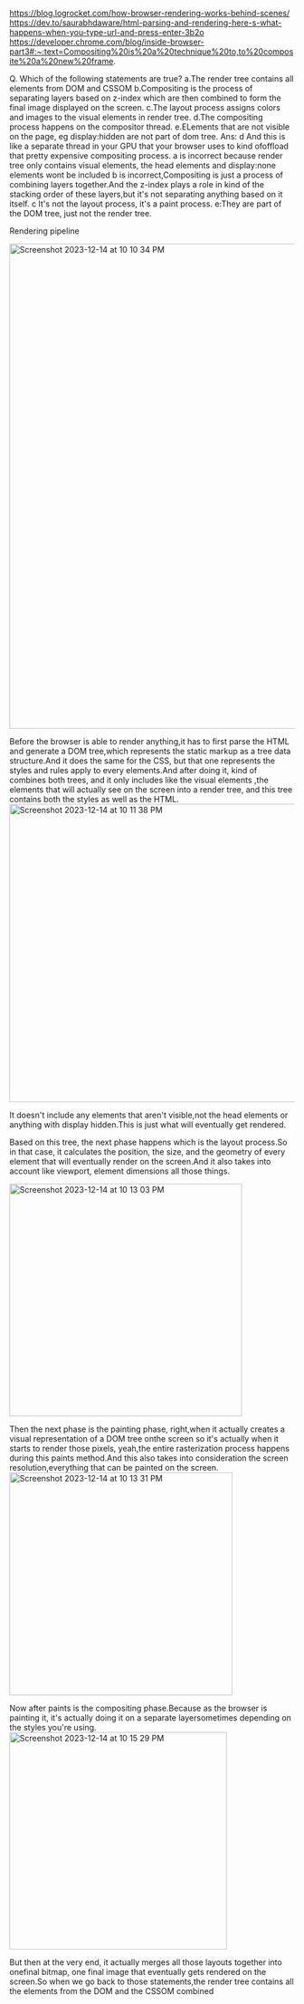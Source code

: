 https://blog.logrocket.com/how-browser-rendering-works-behind-scenes/
https://dev.to/saurabhdaware/html-parsing-and-rendering-here-s-what-happens-when-you-type-url-and-press-enter-3b2o
https://developer.chrome.com/blog/inside-browser-part3#:~:text=Compositing%20is%20a%20technique%20to,to%20composite%20a%20new%20frame.

Q.
Which of the following statements are true?
a.The render tree contains all elements from DOM and CSSOM
b.Compositing is the process of separating layers based on z-index which are then combined to form the final image displayed on the screen.
c.The layout process assigns colors and images to the visual elements in render tree.
d.The compositing process happens on the compositor thread.
e.ELements that are not visible on the page, eg display:hidden are not part of dom tree.
Ans: d And this is like a separate thread in your GPU that your browser uses to kind ofoffload that pretty expensive compositing process.
a is incorrect because render tree only contains visual elements, the head elements and display:none elements wont be included
b is incorrect,Compositing is just a process of combining  layers together.And the z-index plays a role in kind of the stacking order of these layers,but it's not separating anything based on it itself.
c It's not the layout process, it's a paint process.
e:They are part of the DOM tree, just not the render tree.

Rendering pipeline  

<img width="857" alt="Screenshot 2023-12-14 at 10 10 34 PM" src="https://github.com/Surbhi-Kohli/WebDevInterviewPrep/assets/32058209/46e417cb-9d7e-4c64-8ad5-da000e0763da">

Before the browser is able to render anything,it has to first parse the HTML and generate a DOM tree,which represents the static markup as a tree data structure.And it does the same for the CSS, but that one represents the styles and rules apply to every elements.And after doing it, kind of combines both trees, and it only includes like the visual elements ,the elements that will actually see on the screen into a render tree, and this tree contains both the styles as well as the HTML.
<img width="527" alt="Screenshot 2023-12-14 at 10 11 38 PM" src="https://github.com/Surbhi-Kohli/WebDevInterviewPrep/assets/32058209/cd67c701-73ae-48e0-bcbf-88f514341052">


It doesn't include any elements that aren't visible,not the head elements or anything with display hidden.This is just what will eventually get rendered.

Based on this tree, the next phase happens which is the layout process.So in that case, it calculates the position, the size, and the geometry of every element that will eventually render on the screen.And it also takes into account like viewport, element dimensions all those things.

<img width="411" alt="Screenshot 2023-12-14 at 10 13 03 PM" src="https://github.com/Surbhi-Kohli/WebDevInterviewPrep/assets/32058209/2c868346-090d-4174-af48-1e404523c8aa">

Then the next phase is the painting phase, right,when it actually creates a visual representation of a DOM tree onthe screen so it's actually when it starts to render those pixels, yeah,the entire rasterization process happens during this paints method.And this also takes into consideration the screen resolution,everything that can be painted on the screen.
<img width="394" alt="Screenshot 2023-12-14 at 10 13 31 PM" src="https://github.com/Surbhi-Kohli/WebDevInterviewPrep/assets/32058209/e9fa0c42-af7b-4733-bb88-7eaaf338d18e">


Now after paints is the compositing phase.Because as the browser is painting it, it's actually doing it on a separate layersometimes depending on the styles you're using.
<img width="384" alt="Screenshot 2023-12-14 at 10 15 29 PM" src="https://github.com/Surbhi-Kohli/WebDevInterviewPrep/assets/32058209/c487b83c-be19-4dbb-ab2e-866da2e094af">


But then at the very end, it actually merges all those layouts together into onefinal bitmap, one final image that eventually gets rendered on the screen.So when we go back to those statements,the render tree contains all the elements from the DOM and the CSSOM combined
